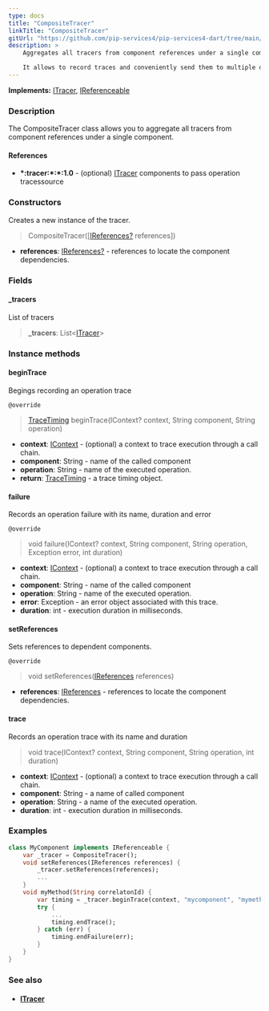 ```yaml
---
type: docs
title: "CompositeTracer"
linkTitle: "CompositeTracer"
gitUrl: "https://github.com/pip-services4/pip-services4-dart/tree/main/pip-services4-observability-dart"
description: >
    Aggregates all tracers from component references under a single component.

    It allows to record traces and conveniently send them to multiple destinations. 
---
```


**Implements:** [ITracer](../itracer), [IReferenceable](../../../components/refer/ireferenceable)

### Description

The CompositeTracer class allows you to aggregate all tracers from component references under a single component.

#### References

- **\*:tracer:\*:\*:1.0** - (optional) [ITracer](../itracer) components to pass operation tracessource

### Constructors
Creates a new instance of the tracer.

> CompositeTracer([[IReferences?](../../../components/refer/ireferences) references])

- **references**: [IReferences?](../../../components/refer/ireferences) - references to locate the component dependencies.

### Fields

<span class="hide-title-link">

#### _tracers
List of tracers
> **_tracers**: List<[ITracer](../itracer)>

</span>

### Instance methods

#### beginTrace
Begings recording an operation trace

`@override`
> [TraceTiming](../trace_timing) beginTrace(IContext? context, String component, String operation)

- **context**: [IContext](../../../components/context/icontext) - (optional) a context to trace execution through a call chain.
- **component**: String - name of the called component
- **operation**: String - name of the executed operation.
- **return**: [TraceTiming](../trace_timing) - a trace timing object.


#### failure
Records an operation failure with its name, duration and error

`@override`
> void failure(IContext? context, String component, String operation, Exception error, int duration)

- **context**: [IContext](../../../components/context/icontext) - (optional) a context to trace execution through a call chain.
- **component**: String - name of the called component
- **operation**: String - name of the executed operation.
- **error**: Exception - an error object associated with this trace.
- **duration**: int - execution duration in milliseconds.


#### setReferences
Sets references to dependent components.

`@override`
> void setReferences([IReferences](../../../components/refer/ireferences) references)

- **references**: [IReferences](../../../components/refer/ireferences) - references to locate the component dependencies.

#### trace
Records an operation trace with its name and duration

> void trace(IContext? context, String component, String operation, int duration)

- **context**: [IContext](../../../components/context/icontext) - (optional) a context to trace execution through a call chain.
- **component**: String - a name of called component
- **operation**: String - a name of the executed operation.
- **duration**: int - execution duration in milliseconds.

### Examples

```dart
class MyComponent implements IReferenceable {
    var _tracer = CompositeTracer();
    void setReferences(IReferences references) {
        _tracer.setReferences(references);
        ...
    }
    void myMethod(String correlatonId) {
        var timing = _tracer.beginTrace(context, "mycomponent", "mymethod");
        try {
            ...
            timing.endTrace();
        } catch (err) {
            timing.endFailure(err);
        }
    }
}
```

### See also
- #### [ITracer](../itracer)
